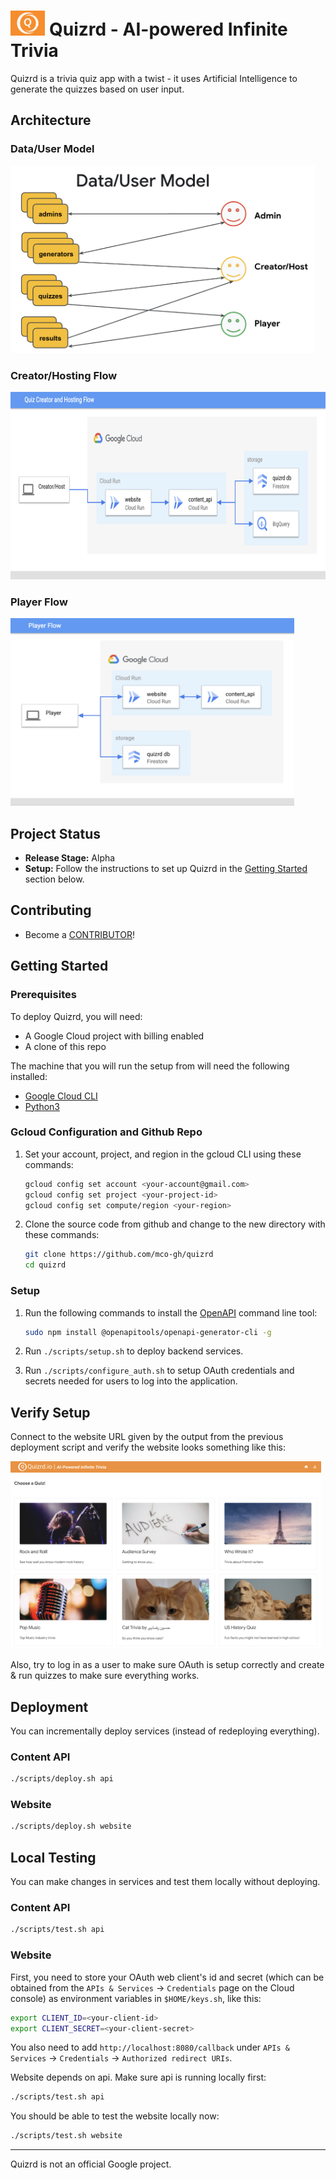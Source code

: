 # <img src="website/static/logo.png" height="40"> Quizrd - AI-powered Infinite Trivia

Quizrd is a trivia quiz app with a twist - it uses Artificial Intelligence to generate the quizzes based on user input.


## Architecture

### Data/User Model
<img src="website/static/datauser.png" height="300">

### Creator/Hosting Flow
<img src="website/static/creator.png" height="300">

### Player Flow
<img src="website/static/player.png" height="300">

## Project Status

* **Release Stage:** Alpha
* **Setup:** Follow the instructions to set up Quizrd in the [Getting Started](#getting-started) section below.

## Contributing

* Become a [CONTRIBUTOR](./CONTRIBUTING.md)!

## Getting Started

### Prerequisites

To deploy Quizrd, you will need:
<!-- * 3 Google Cloud projects (ops, stage, prod) with billing enabled on each) -->
* A Google Cloud project with billing enabled
* A clone of this repo

The machine that you will run the setup from will need the following installed:
<!-- * [Terraform](https://learn.hashicorp.com/tutorials/terraform/install-cli) -->
* [Google Cloud CLI](https://cloud.google.com/sdk/docs/install)
* [Python3](https://www.python.org/downloads)

### Gcloud Configuration and Github Repo

1. Set your account, project, and region in the gcloud CLI using these commands:

    ```bash
    gcloud config set account <your-account@gmail.com>
    gcloud config set project <your-project-id>
    gcloud config set compute/region <your-region>
    ```

1. Clone the source code from github and change to the new directory with these commands:

    ```bash
    git clone https://github.com/mco-gh/quizrd
    cd quizrd
    ```

### Setup

1. Run the following commands to install the [OpenAPI](https://www.openapis.org) command line tool:

    ```bash
    sudo npm install @openapitools/openapi-generator-cli -g
    ```

1. Run `./scripts/setup.sh` to deploy backend services.

1. Run `./scripts/configure_auth.sh` to setup OAuth credentials and secrets
   needed for users to log into the application.

## Verify Setup

Connect to the website URL given by the output from the previous deployment script and
verify the website looks something like this:

<img src="website/static/website.png" height="300">

Also, try to log in as a user to make sure OAuth is setup correctly and create &
run quizzes to make sure everything works.

## Deployment

You can incrementally deploy services (instead of redeploying everything).

### Content API

```bash
./scripts/deploy.sh api
```

### Website

```bash
./scripts/deploy.sh website
```

## Local Testing

You can make changes in services and test them locally without deploying.

### Content API

```bash
./scripts/test.sh api
```

### Website

First, you need to store your OAuth web client's id and secret (which
can be obtained from the `APIs & Services` -> `Credentials` page on the Cloud
console) as environment variables in `$HOME/keys.sh`, like this:

```bash
export CLIENT_ID=<your-client-id>
export CLIENT_SECRET=<your-client-secret>
```

You also need to add `http://localhost:8080/callback` under `APIs & Services` ->
`Credentials` -> `Authorized redirect URIs`.

Website depends on api. Make sure api is running locally first:

```bash
./scripts/test.sh api
```

You should be able to test the website locally now:

```bash
./scripts/test.sh website
```

---

Quizrd is not an official Google project.
